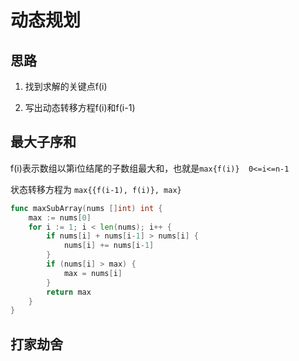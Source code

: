 # 动态规划

## 思路

1. 找到求解的关键点f(i)

2. 写出动态转移方程f(i)和f(i-1)

## 最大子序和

f(i)表示数组以第i位结尾的子数组最大和，也就是`max{f(i)}  0<=i<=n-1`

状态转移方程为 `max{{f(i-1), f(i)}, max}`

``` go
func maxSubArray(nums []int) int {
    max := nums[0]
    for i := 1; i < len(nums); i++ {
        if nums[i] + nums[i-1] > nums[i] {
            nums[i] += nums[i-1]
        }
        if (nums[i] > max) {
            max = nums[i]
        }
        return max
    }
}
```

## 打家劫舍

